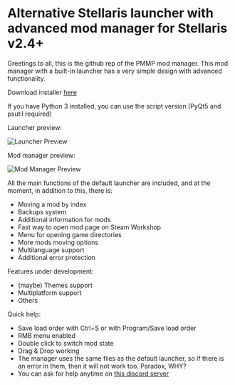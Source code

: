 # Alternative Stellaris launcher with advanced mod manager for Stellaris v2.4+
Greetings to all, this is the github rep of the PMMP mod manager.
This mod manager with a built-in launcher has a very simple design with advanced functionality.
 
Download installer [here](https://github.com/pacas/Stellaris_PMMP/releases)
 
If you have Python 3 installed, you can use the script version (PyQt5 and psutil required)

Launcher preview: 
 
![Launcher Preview](https://i.imgur.com/8ABNY4B.png)
 
Mod manager preview: 
 
![Mod Manager Preview](https://i.imgur.com/iYyodx7.png)
 
All the main functions of the default launcher are included, and at the moment, in addition to this, there is:
* Moving a mod by index
* Backups system
* Additional information for mods
* Fast way to open mod page on Steam Workshop
* Menu for opening game directories
* More mods moving options
* Multilanguage support
* Additional error protection

Features under development:
* (maybe) Themes support
* Multiplatform support
* Others


Quick help:
- Save load order with Ctrl+S or with Program/Save load order
- RMB menu enabled
- Double click to switch mod state
- Drag & Drop working
- The manager uses the same files as the default launcher, so if there is an error in them, then it will not work too. Paradox, WHY?
- You can ask for help anytime on [this discord server](https://discord.gg/9JqvFrF)
